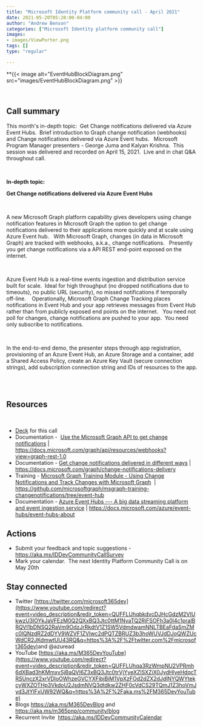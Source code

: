 ```yaml
---
title: "Microsoft Identity Platform community call - April 2021"
date: 2021-05-20T05:28:00-04:00
author: "Andrew Benson"
categories: ["Microsoft Identity platform community call"]
images:
- images/ViewPorter.png
tags: []
type: "regular"

---
```


**{{< image alt="EventHubBlockDiagram.png" src="images/EventHubBlockDiagram.png" >}}

 
## Call summary


This month's in-depth topic:  Get Change notifications delivered via
Azure Event Hubs.  Brief introduction to Graph change notification
(webhooks) and Change notifications delivered via Azure Event hubs. 
 Microsoft Program Manager presenters - George Juma and Kalyan Krishna. 
This session was delivered and recorded on April 15, 2021.  Live and in
chat Q&A throughout call. 

 

**In-depth topic:**

**Get Change notifications delivered via Azure Event Hubs**

 

A new Microsoft Graph platform capability gives developers using change
notification features in Microsoft Graph the option to get change
notifications delivered to their applications more quickly and at scale
using Azure Event hub.   With Microsoft Graph, changes (in data in
Microsoft Graph) are tracked with webhooks, a.k.a., change
notifications.   Presently you get change notifications via a API REST
end-point exposed on the internet. 

 

Azure Event Hub is a real-time events ingestion and distribution service
built for scale.  Ideal for high throughput (no dropped notifications
due to timeouts), no public URL (security), no missed notifications if
temporally off-line.    Operationally, Microsoft Graph Change Tracking
places notifications in Event Hub and your app retrieves messages from
Event Hub rather than from publicly exposed end points on the internet. 
 You need not poll for changes, change notifications are pushed to your
app.  You need only subscribe to notifications.     

 

In the end-to-end demo, the presenter steps through app registration,
provisioning of an Azure Event Hub, an Azure Storage and a container,
add a Shared Access Policy, create an Azure Key Vault (secure connection
strings), add subscription connection string and IDs of resources to the
app.    

 


## Resources

 

-   [Deck](https://www.slideshare.net/OfficeDev/change-notifications-in-azure-event-hubsapril-2021)
    for this call
-   Documentation -  [Use the Microsoft Graph API to get change
    notifications](https://docs.microsoft.com/graph/api/resources/webhooks?view=graph-rest-1.0)
    |
    <https://docs.microsoft.com/graph/api/resources/webhooks?view=graph-rest-1.0>
-   Documentation - [Get change notifications delivered in different
    ways](https://docs.microsoft.com/graph/change-notifications-delivery)
    |
    <https://docs.microsoft.com/graph/change-notifications-delivery>
-   Training - [Microsoft Graph Training Module - Using Change
    Notifications and Track Changes with Microsoft
    Graph](https://github.com/microsoftgraph/msgraph-training-changenotifications/tree/event-hub) 
    |
    <https://github.com/microsoftgraph/msgraph-training-changenotifications/tree/event-hub>
-   Documentation - [Azure Event Hubs --- A big data streaming platform
    and event ingestion
    service](https://docs.microsoft.com/azure/event-hubs/event-hubs-about)
    |
    <https://docs.microsoft.com/azure/event-hubs/event-hubs-about>




## Actions





-   Submit your feedback and topic suggestions -
    <https://aka.ms/IDDevCommunityCallSurvey> 
-   Mark your calendar.  The next Identity Platform Community Call is on
    May 20th


## Stay connected

-   Twitter
    [https://twitter.com/microsoft365dev](https://www.youtube.com/redirect?event=video_description&redir_token=QUFFLUhqbkdvcDJHcGdzM2VIUkwzU3lOYkJaVFEzM0Q2QXxBQ3Jtc0ttM1NyaTQ2RjFSOFh3a0l4c1pralBRQVI1bDNSQ2RaVm9OdzJrRkdtV1Z1SW5VdmdwamNNLTBEaFdaSmZMc0lQNzdRZ2dDYV9WZVF1ZVIwc2dPQTZBRUZ3b3hoWUVJdDJoQWZUcWdCR2JKdmwtUU43RQ&q=https%3A%2F%2Ftwitter.com%2Fmicrosoft365dev)​
    and @azuread
-   YouTube
    [https://aka.ms/M365DevYouTube](https://www.youtube.com/redirect?event=video_description&redir_token=QUFFLUhqa3RzWmpNU2VPRmh6dXBad3hKMmxySjBaQVl6Z3xBQ3Jtc0trVjYyeXZlSXZiX0JydHlyeHdqcTRSUnczX2xrVDloOWhzeGVCYXFibjBiM1VpXzFOd2dZX2dJdlNYQWYtekcyWXZOTHp3VkdoU2JsdmNVQ3dtdkw2ZHF0cVdCS29TQmJ1Z3hoVmJyd3JtYlFxUW92WQ&q=https%3A%2F%2Faka.ms%2FM365DevYouTube)​
-   Blogs <https://aka.ms/M365DevBlog> and
    <https://aka.ms/m365pnp/community/blog>
-   Recurrent Invite  <https://aka.ms/IDDevCommunityCalendar> 
